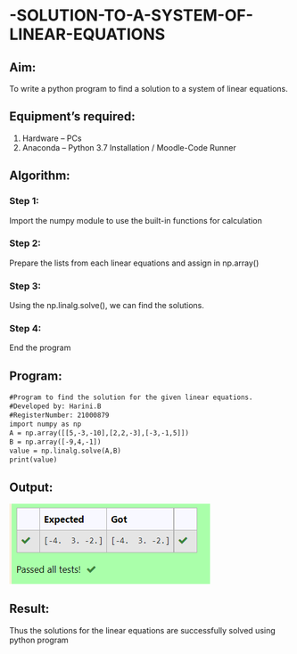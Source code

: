 # -SOLUTION-TO-A-SYSTEM-OF-LINEAR-EQUATIONS
## Aim:
To write a python program to find a solution to a system of linear equations.
## Equipment’s required:
1. 	Hardware – PCs
2. 	Anaconda – Python 3.7 Installation / Moodle-Code Runner
## Algorithm:
### Step 1: 
Import the numpy module to use the built-in functions for calculation
### Step 2: 
Prepare the lists from each linear equations and assign in np.array()
### Step 3: 
Using the np.linalg.solve(), we can find the solutions.
### Step 4: 
End the program
## Program:
```
#Program to find the solution for the given linear equations.
#Developed by: Harini.B
#RegisterNumber: 21000879
import numpy as np
A = np.array([[5,-3,-10],[2,2,-3],[-3,-1,5]])
B = np.array([-9,4,-1])
value = np.linalg.solve(A,B)
print(value)
```
## Output:
![image](./Capture.PNG)
## Result: 
Thus the solutions for the linear equations are successfully solved using python program